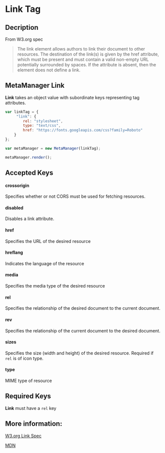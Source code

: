 # Link Tag
## Decription
From W3.org spec
> The link element allows authors to link their document to other resources. The
destination of the link(s) is given by the href attribute, which must be present
and must contain a valid non-empty URL potentially surrounded by spaces. If the 
attribute is absent, then the element does not define a link.

## MetaManager Link
**Link** takes an object value with subordinate keys representing tag attributes.

```javascript
var linkTag = {
     "link": { 
        rel: "stylesheet",
        type: "text/css",
        href: "https://fonts.googleapis.com/css?family=Roboto"
    }
};

var metaManager = new MetaManager(linkTag);

metaManager.render();
```

## Accepted Keys
#### crossorigin
Specifies whether or not CORS must be used for fetching resources.
#### disabled
Disables a link attribute.
#### href
Specifies the URL of the desired resource
#### hreflang
Indicates the language of the resource
#### media
Specifies the media type of the desired resource
#### rel
Specifies the relationship of the desired document to the current document.
#### rev
Specifies the relationship of the current document to the desired document.
#### sizes
Specifies the size (width and height) of the desired resource. Required if `rel`
is of icon type.
#### type
MIME type of resource

## Required Keys
**Link** must have a `rel` key

## More information:

[W3.org Link Spec](https://www.w3.org/TR/html5/document-metadata.html#the-link-element)

[MDN <Link>](https://developer.mozilla.org/en-US/docs/Web/HTML/Element/link)